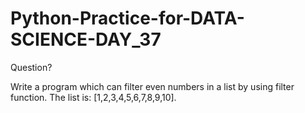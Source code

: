 # Python-Practice-for-DATA-SCIENCE-DAY_37
Question?

Write a program which can filter even numbers in a list by using filter function. The list is: [1,2,3,4,5,6,7,8,9,10]. 
